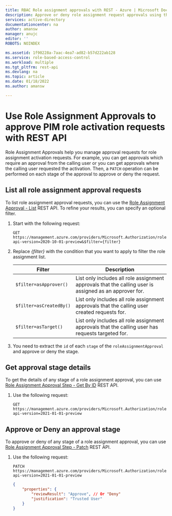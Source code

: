 ```yaml
---
title: RBAC Role assignment approvals with REST - Azure | Microsoft Docs
description: Approve or deny role assignment request approvals using the REST API
services: active-directory
documentationcenter: na
author: amansw
manager: anujc
editor: ''
ROBOTS: NOINDEX

ms.assetid: 1f90228a-7aac-4ea7-ad82-b57d222ab128
ms.service: role-based-access-control
ms.workload: multiple
ms.tgt_pltfrm: rest-api
ms.devlang: na
ms.topic: article
ms.date: 01/18/2022
ms.author: amansw

---
```


# Use Role Assignment Approvals to approve PIM role activation requests with REST API
Role Assignment Approvals help you manage approval requests for role assignment activation requests. For example, you can get approvals which require an approval from the calling user or you can get approvals where the calling user requested the activation. Then, a `PATCH` operation can be performed on each stage of the approval to approve or deny the request.

## List all role assignment approval requests

To list role assignment approval requests, you can use the [Role Assignment Approval - List](/rest/api/authorization/role-assignment-approval/list) REST API. To refine your results, you can specify an optional filter.

1. Start with the following request:

    ```http
    GET https://management.azure.com/providers/Microsoft.Authorization/roleAssignmentApprovals?api-version=2020-10-01-preview&$filter={filter}
    ```    

1. Replace *{filter}* with the condition that you want to apply to filter the role assignment list.

    | Filter | Description |
    | --- | --- |
    | `$filter=asApprover()` | List only includes all role assignment approvals that the calling user is assigned as an approver for. |
    | `$filter=asCreatedBy()` | List only includes all role assignment approvals that the calling user created requests for. |
    | `$filter=asTarget()` | List only includes all role assignment approvals that the calling user has requests targeted for. |

1. You need to extract the `id` of each `stage` of the `roleAssignmentApproval` and approve or deny the stage.

## Get approval stage details

To get the details of any stage of a role assignment approval, you can use [Role Assignment Approval Step - Get By ID](/rest/api/authorization/role-assignment-approval-step/get-by-id) REST API.

1. Use the following request:

    ```http
    GET https://management.azure.com/providers/Microsoft.Authorization/roleAssignmentApprovals/{approvalId}/stages/{stageId}?api-version=2021-01-01-preview
    ```    

## Approve or Deny an approval stage

To approve or deny of any stage of a role assignment approval, you can use [Role Assignment Approval Step - Patch](/rest/api/authorization/role-assignment-approval-step/patch) REST API.

1. Use the following request:

    ```http
    PATCH https://management.azure.com/providers/Microsoft.Authorization/roleAssignmentApprovals/{approvalId}/stages/{stageId}?api-version=2021-01-01-preview
    ```  
    ````json
    {    
        "properties": {
            "reviewResult": "Approve", // Or "Deny"
            "justification": "Trusted User"
        }
    }
    ````
